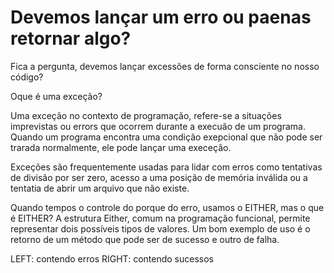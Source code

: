 # Devemos lançar um erro ou paenas retornar algo?

Fica a pergunta, devemos lançar excessões de forma consciente no nosso código?

Oque é uma exceção?

Uma exceção no contexto de programação, refere-se a situações imprevistas ou errors que ocorrem durante a execuão de um programa. Quando um programa encontra uma condição exepcional que não pode ser trarada normalmente, ele pode lançar uma execeção.

Exceções são frequentemente usadas para lidar com erros como tentativas de divisão por ser zero, acesso a uma posição de memória inválida ou  a tentatia de abrir um arquivo que não existe.

Quando tempos o controle do porque do erro, usamos o EITHER, mas o que é EITHER?
A estrutura Either, comum na programação funcional, permite representar dois possíveis tipos de valores. Um bom exemplo de uso é o retorno de um método que pode ser de sucesso e outro de falha.

LEFT: contendo erros
RIGHT: contendo sucessos
